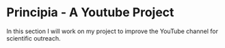 # Principia - A Youtube Project
In this section I will work on my project to improve the YouTube channel for scientific outreach.
